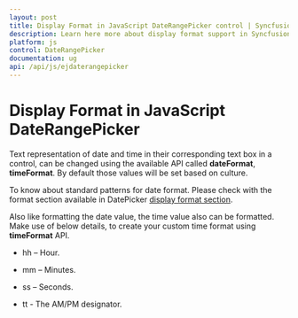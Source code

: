 ```yaml
---
layout: post
title: Display Format in JavaScript DateRangePicker control | Syncfusion
description: Learn here more about display format support in Syncfusion Essential JavaScript DateRangePicker Control, its elements, and more.
platform: js
control: DateRangePicker
documentation: ug
api: /api/js/ejdaterangepicker
---
```


# Display Format in JavaScript DateRangePicker

Text representation of date and time in their corresponding text box in a control, can be changed using the available API called **dateFormat**, **timeFormat**.  By default those values will be set based on culture. 

To know about standard patterns for date format. Please check with the format section available in DatePicker [display format section](https://help.syncfusion.com/js/datepicker/display-format).

Also like formatting the date value, the time value also can be formatted. Make use of below details, to create your custom time format using **timeFormat** API.

* hh – Hour.

* mm – Minutes.

* ss – Seconds.

* tt - The AM/PM designator.

